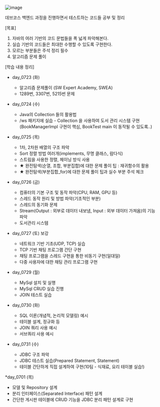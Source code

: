 ![image](https://github.com/user-attachments/assets/94a94324-14ab-4b36-8c3d-a8fc5d9fea3d)

데브코스 백엔드 과정을 진행하면서 테스트하는 코드들 공부 및 정리

[목표]
1. 자바의 여러 기반의 코드 문법들을 폭 넓게 파악해본다.
2. 실습 기반의 코드들은 최대한 수행할 수 있도록 구현한다.
3. 모르는 부분들은 주석 정리 필수
4. 알고리즘 문제 풀이


[학습 내용 정리]
* day_0723 (화)
  - 알고리즘 문제풀이 (SW Expert Academy, SWEA)
  - 1289번, 3307번, 5215번 문제

* day_0724 (수)
  - Java의 Collection 들의 활용법
  - /ws 패키지에 실습 - Collection 을 사용하여 도서 관리 시스템 구현(BookManagerImpl 구현이 핵심, BookTest main 이 동작될 수 있도록..)

* day_0725 (목)
  - 1차, 2차원 배열의 구조 파악
  - Sort 정렬 방법 여러개(implements, 무명 클래스, 람다식)
  - 스트림을 사용한 정렬, 체이닝 방식 사용
  - ★ 완전탐색(순열, 조합, 부분집합)에 대한 문제 풀이 팁 : 재귀함수의 활용
  - ★ 완전탐색(부분집합_for)에 대한 문제 풀이 팁과 실수 부분 주석 체크

* day_0726 (금)
  - 컴퓨터의 기본 구조 및 동작 파악(CPU, RAM, GPU 등)
  - 스레드 동작 원리 및 방법 파악(기초적인 부분)
  - 스레드의 동기화 문제
  - Stream(Output : 외부로 데이터 내보냄, Input : 외부 데이터 가져옴)의 기능 파악
  - 도서관리 시스템

* day_0727 (토) 보강
  - 네트워크 기반 기초(UDP, TCP) 실습
  - TCP 기반 채팅 프로그램 간단 구현
  - 채팅 프로그램을 스레드 구현을 통한 비동기 구현(일대일)
  - 다중 사용자에 대한 채팅 관리 프로그램 구현

* day_0729 (월)
  - MySql 설치 및 실행
  - MySql CRUD 실습 진행
  - JOIN 테스트 실습

* day_0730 (화)
  - SQL 이론(개념적, 논리적 모델링) 예시
  - 테이블 설계, 정규화 등
  - JOIN 쿼리 사용 예시
  - 서브쿼리 사용 예시

* day_0731 (수)
  - JDBC 구조 파악
  - JDBC 테스트 실습(Prepared Statement, Statement)
  - 테이블 간단하게 직접 설계하여 구현(10팀 - 식재료, 요리 테이블 실습!)

*day_0701 (목)
  - 모델 및 Repository 설계
  - 분리 인터페이스(Separated Interface) 패턴 설계
  - 간단한 게시판 테이블에 CRUD 기능을 JDBC 분리 패턴 설계로 구현